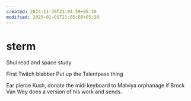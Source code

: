 ```yaml
---
created: 2024-11-30T21:04:59+05:30
modified: 2025-01-01T21:05:08+05:30
---
```


# sterm

Shui read and space study

First Twitch blabber
Put up the Talentpass thing

Ear pierce Kush, donate the midi keyboard to Malviya orphanage if Brock Van Wey does a version of his work and sends.

